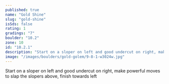 ```yaml
---
published: true
name: "Gold Shine"
slug: "gold-shine"
isSds: false
rating: 1
gradings: "7"
boulder: "10.2"
zone: 10
id: "10.2.1"
description: "Start on a sloper on left and good undercut on right, make powerful moves to slap the slopers above, finish towards left"
image: "/images/boulders/gold-golem/9-8-1-w3024w.jpg"
---
```


Start on a sloper on left and good undercut on right, make powerful moves to slap the slopers above, finish towards left
